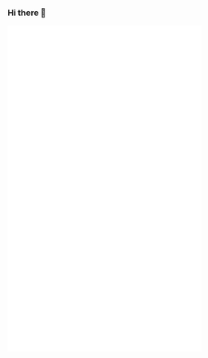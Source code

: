 ### Hi there 👋

<img align="left" width="390" alt="" src="https://github.com/seipan/seipan/blob/main/github-metrics.svg">

